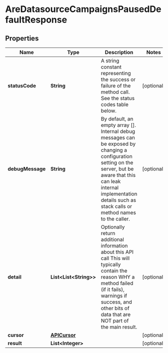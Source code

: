 

# AreDatasourceCampaignsPausedDefaultResponse


## Properties

| Name | Type | Description | Notes |
|------------ | ------------- | ------------- | -------------|
|**statusCode** | **String** | A string constant representing the success or failure of the method call. See the status codes table below. |  [optional] |
|**debugMessage** | **String** | By default, an empty array []. Internal debug messages can be exposed by changing a configuration setting on the server, but be aware that this can leak internal implementation details such as stack calls or method names to the caller. |  [optional] |
|**detail** | **List&lt;List&lt;String&gt;&gt;** | Optionally return additional information about this API call             This will typically contain the reason WHY a method failed (if it fails), warnings if success, and other bits of data that             are NOT part of the main result. |  [optional] |
|**cursor** | [**APICursor**](APICursor.md) |  |  [optional] |
|**result** | **List&lt;Integer&gt;** |  |  [optional] |



